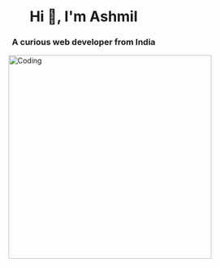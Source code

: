 <h1 align="center">Hi 👋, I'm Ashmil</h1>
<h3 align="center">A curious web developer from India</h3>
<img align="right" alt="Coding" width="400" src="https://i.pinimg.com/originals/e4/26/70/e426702edf874b181aced1e2fa5c6cde.gif">

